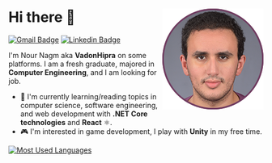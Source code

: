 # Hi there 👋 <a href="https://www.linkedin.com/in/nour-nagm/"><img align = "right" src = "./images/me2020-200200.png"></a>

[![Gmail Badge](https://img.shields.io/badge/nournagm97@gmail.com-red?style=flat-square&logo=Gmail&logoColor=white)](mailto:nournagm97@gmail.com)
[![Linkedin Badge](https://img.shields.io/badge/Nour%20Nagm-blue?style=flat-square&logo=Linkedin&logoColor=white)](https://www.linkedin.com/in/nour-nagm/)

I'm Nour Nagm aka **VadonHipra** on some platforms. I am a fresh graduate, majored in **Computer Engineering**, and I am looking for job.

- 🌱 I'm currently learning/reading topics in computer science, software engineering, and web development with **.NET Core technologies** and **React** ⚛️.
- 🎮 I'm interested in game development, I play with **Unity** in my free time.  

[![Most Used Languages](https://github-readme-stats.vercel.app/api/top-langs/?username=nour-nagm&theme=midnight-purple&layout=compact)](https://github.com/nour-nagm?tab=repositories)

<!--
**nour-nagm/nour-nagm** is a ✨ _special_ ✨ repository because its `README.md` (this file) appears on your GitHub profile.

Here are some ideas to get you started:

- 🔭 I’m currently working on ...
- 🌱 I’m currently learning ...
- 👯 I’m looking to collaborate on ...
- 🤔 I’m looking for help with ...
- 💬 Ask me about ...
- 📫 How to reach me: ...
- 😄 Pronouns: ...
- ⚡ Fun fact: ...
-->
